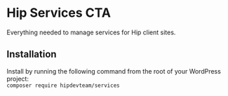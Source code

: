 # Hip Services CTA
Everything needed to manage services for Hip client sites.

## Installation 
Install by running the following command from the root of your WordPress project:  
`composer require hipdevteam/services`
